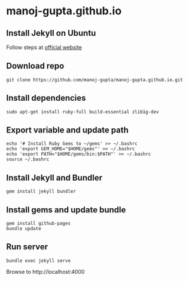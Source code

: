 # manoj-gupta.github.io

## Install Jekyll on Ubuntu

Follow steps at [official website](https://jekyllrb.com/docs/installation/ubuntu/)

## Download repo

```
git clone https://github.com/manoj-gupta/manoj-gupta.github.io.git
```

## Install dependencies

```
sudo apt-get install ruby-full build-essential zlib1g-dev
```

## Export variable and update path

```
echo '# Install Ruby Gems to ~/gems' >> ~/.bashrc
echo 'export GEM_HOME="$HOME/gems"' >> ~/.bashrc
echo 'export PATH="$HOME/gems/bin:$PATH"' >> ~/.bashrc
source ~/.bashrc
```

## Install Jekyll and Bundler

```
gem install jekyll bundler
```

## Install gems and update bundle

```
gem install github-pages
bundle update
```

## Run server

```
bundle exec jekyll serve
```

Browse to http://localhost:4000
